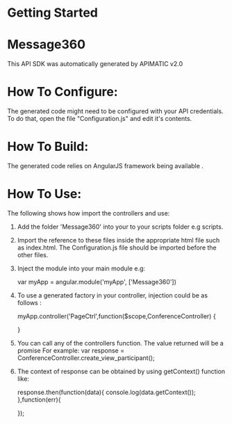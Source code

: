# Getting Started

Message360
=================
This API SDK was automatically generated by APIMATIC v2.0

How To Configure:
=================
The generated code might need to be configured with your API credentials. To do that,
open the file "Configuration.js" and edit it's contents.

How To Build: 
=============
The generated code relies on AngularJS framework being available . 

How To Use:
===========
The following shows how import the controllers and use:

1) Add the folder 'Message360' into your to your scripts folder e.g scripts.
   
2) Import the reference to these files inside the appropriate html file such as index.html. 
   The Configuration.js file should be imported before the other files.


    <!-- Helper files -->
    <script src="scripts/Message360/Configuration.js"></script>
    <script src="scripts/Message360/APIHelper.js"></script>
    <script src="scripts/Message360/Http/Client/HttpContext.js"></script>
    <script src="scripts/Message360/Http/Client/RequestClient.js"></script>
    <script src="scripts/Message360/Http/Request/HttpRequest.js"></script>
    <script src="scripts/Message360/Http/Response/HttpResponse.js"></script>

    <!-- API Controllers -->
    <script src="scripts/Message360/Controllers/ConferenceController.js"></script>
    <script src="scripts/Message360/Controllers/TranscriptionController.js"></script>
    <script src="scripts/Message360/Controllers/PhoneNumberController.js"></script>
    <script src="scripts/Message360/Controllers/UsageController.js"></script>
    <script src="scripts/Message360/Controllers/EmailController.js"></script>
    <script src="scripts/Message360/Controllers/SMSController.js"></script>
    <script src="scripts/Message360/Controllers/AccountController.js"></script>
    <script src="scripts/Message360/Controllers/RecordingController.js"></script>
    <script src="scripts/Message360/Controllers/CallController.js"></script>
    <script src="scripts/Message360/Controllers/CarrierController.js"></script>


3) Inject the module into your main module e.g:

    var myApp = angular.module('myApp', ['Message360'])

4) To use a generated factory in your controller, injection could be as follows : 
 
    myApp.controller('PageCtrl',function($scope,ConferenceController) {

    }

5) You can call any of the controllers function. The value returned will be a promise
	For example: 
	var response = ConferenceController.create_view_participant();

6) The context of response can be obtained by using getContext() function like:

	response.then(function(data){
		console.log(data.getContext());
	},function(err){
		
	});

